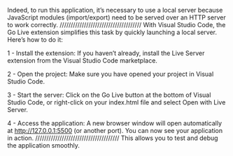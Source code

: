 Indeed, to run this application, it’s necessary to use a local server because JavaScript modules (import/export) need to be served over an HTTP server to work correctly.
/////////////////////////////////////
With Visual Studio Code, the Go Live extension simplifies this task by quickly launching a local server. Here’s how to do it:

1 - Install the extension: If you haven’t already, install the Live Server extension from the Visual Studio Code marketplace.

2 - Open the project: Make sure you have opened your project in Visual Studio Code.

3 - Start the server: Click on the Go Live button at the bottom of Visual Studio Code, or right-click on your index.html file and select Open with Live Server.

4 - Access the application: A new browser window will open automatically at http://127.0.0.1:5500 (or another port). You can now see your application in action.
//////////////////////////////////////
This allows you to test and debug the application smoothly.
